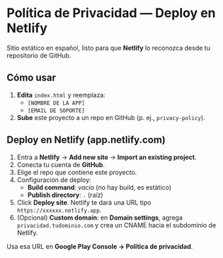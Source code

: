# Política de Privacidad — Deploy en Netlify

Sitio estático en español, listo para que **Netlify** lo reconozca desde tu repositorio de GitHub.

## Cómo usar

1. **Edita** `index.html` y reemplaza:
   - `[NOMBRE DE LA APP]`
   - `[EMAIL DE SOPORTE]`
2. **Sube** este proyecto a un repo en GitHub (p. ej., `privacy-policy`).

## Deploy en Netlify (app.netlify.com)

1. Entra a **Netlify** → **Add new site** → **Import an existing project**.
2. Conecta tu cuenta de **GitHub**.
3. Elige el repo que contiene este proyecto.
4. Configuración de deploy:
   - **Build command**: _vacío_ (no hay build, es estático)
   - **Publish directory**: `.` (raíz)
5. Click **Deploy site**. Netlify te dará una URL tipo `https://xxxxxx.netlify.app`.
6. (Opcional) **Custom domain**: en **Domain settings**, agrega `privacidad.tudominio.com` y crea un CNAME hacia el subdominio de Netlify.

Usa esa URL en **Google Play Console → Política de privacidad**.
